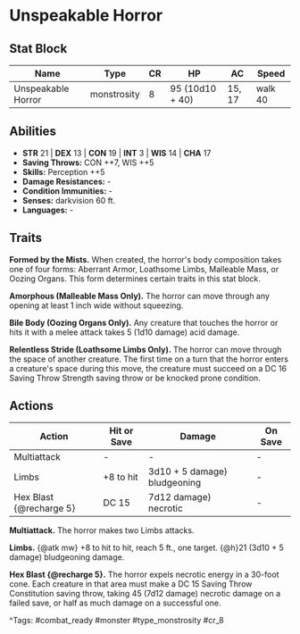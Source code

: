 # Unspeakable Horror

## Stat Block

| Name | Type | CR | HP | AC | Speed |
|------|------|----|----|----|-------|
| Unspeakable Horror | monstrosity | 8 | 95 (10d10 + 40) | 15, 17 | walk 40 |

## Abilities

- **STR** 21 | **DEX** 13 | **CON** 19 | **INT** 3 | **WIS** 14 | **CHA** 17
- **Saving Throws:** CON ++7, WIS ++5  
- **Skills:** Perception ++5  
- **Damage Resistances:** -  
- **Condition Immunities:** -  
- **Senses:** darkvision 60 ft.  
- **Languages:** -

## Traits

**Formed by the Mists.** When created, the horror's body composition takes one of four forms: Aberrant Armor, Loathsome Limbs, Malleable Mass, or Oozing Organs. This form determines certain traits in this stat block.

**Amorphous (Malleable Mass Only).** The horror can move through any opening at least 1 inch wide without squeezing.

**Bile Body (Oozing Organs Only).** Any creature that touches the horror or hits it with a melee attack takes 5 (1d10 damage) acid damage.

**Relentless Stride (Loathsome Limbs Only).** The horror can move through the space of another creature. The first time on a turn that the horror enters a creature's space during this move, the creature must succeed on a DC 16 Saving Throw Strength saving throw or be knocked prone condition.


## Actions

| Action | Hit or Save | Damage | On Save |
|--------|--------------|--------|----------|
| Multiattack | - | - | - |
| Limbs | +8 to hit | 3d10 + 5 damage) bludgeoning | - |
| Hex Blast {@recharge 5} | DC 15 | 7d12 damage) necrotic | - |

**Multiattack.** The horror makes two Limbs attacks.

**Limbs.** {@atk mw} +8 to hit to hit, reach 5 ft., one target. {@h}21 (3d10 + 5 damage) bludgeoning damage.

**Hex Blast {@recharge 5}.** The horror expels necrotic energy in a 30-foot cone. Each creature in that area must make a DC 15 Saving Throw Constitution saving throw, taking 45 (7d12 damage) necrotic damage on a failed save, or half as much damage on a successful one.


^Tags: #combat_ready #monster #type_monstrosity #cr_8